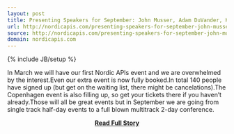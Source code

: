 ```yaml
---
layout: post
title: Presenting Speakers for September: John Musser, Adam DuVander, Kin Lane | Nordic APIs
url: http://nordicapis.com/presenting-speakers-for-september-john-musser-adam-duvander-kin-lane/
source: http://nordicapis.com/presenting-speakers-for-september-john-musser-adam-duvander-kin-lane/
domain: nordicapis.com
---
```

{% include JB/setup %}<p>In March we will have our first Nordic APIs event and we are overwhelmed by the interest.Even our extra event is now fully booked.In total 140 people have signed up (but get on the waiting list, there might be cancelations).The Copenhagen event is also filling up, so get your tickets there if you haven’t already.Those will all be great events but in September we are going from single track half-day events to a full blown multitrack 2-day conference.</p>
<center><p><a href="http://nordicapis.com/presenting-speakers-for-september-john-musser-adam-duvander-kin-lane/" style='padding:25px; font-sze:18px; font-weight: bold;'>Read Full Story</a></p></center>
